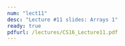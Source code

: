 ```yaml
---
num: "lect11"
desc: "Lecture #11 slides: Arrays 1"
ready: true
pdfurl: /lectures/CS16_Lecture11.pdf
---
```

